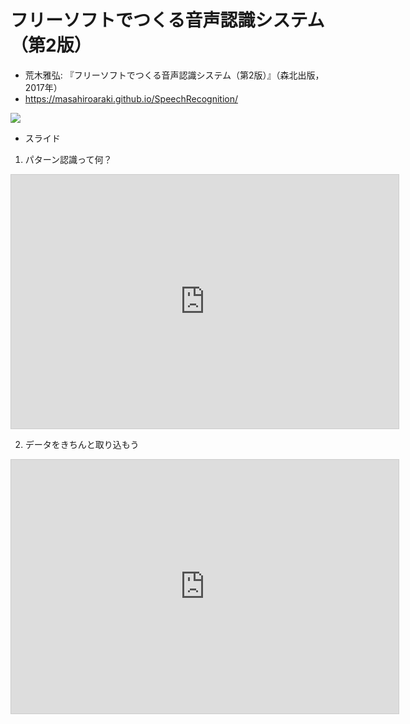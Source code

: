 # フリーソフトでつくる音声認識システム（第2版）

* 荒木雅弘: 『フリーソフトでつくる音声認識システム（第2版）』（森北出版，2017年）
* https://masahiroaraki.github.io/SpeechRecognition/

<a href="https://www.morikita.co.jp/books/mid/084712" target="_blank">
          <img src="https://www.morikita.co.jp/storage/images/cvr/084712cvr.jpg"/>
</a>

* スライド
1. パターン認識って何？
<iframe src="https://www.docswell.com/slide/58GW69/embed" allowfullscreen="true" class="docswell-iframe" width="620" height="406" style="border: 1px solid #ccc; display: block; margin: 0px auto; padding: 0px; aspect-ratio: 620/406;"></iframe>

2. データをきちんと取り込もう
<iframe src="https://www.docswell.com/slide/K7V466/embed" allowfullscreen="true" class="docswell-iframe" width="620" height="406" style="border: 1px solid #ccc; display: block; margin: 0px auto; padding: 0px; aspect-ratio: 620/406;"></iframe>
